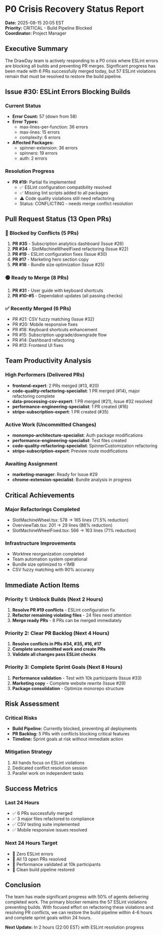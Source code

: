 # P0 Crisis Recovery Status Report

**Date:** 2025-08-15 20:05 EST  
**Priority:** CRITICAL - Build Pipeline Blocked  
**Coordinator:** Project Manager

## Executive Summary

The DrawDay team is actively responding to a P0 crisis where ESLint errors are blocking all builds and preventing PR merges. Significant progress has been made with 6 PRs successfully merged today, but 57 ESLint violations remain that must be resolved to restore the build pipeline.

## Issue #30: ESLint Errors Blocking Builds

### Current Status

- **Error Count:** 57 (down from 58)
- **Error Types:**
  - max-lines-per-function: 36 errors
  - max-lines: 15 errors
  - complexity: 6 errors
- **Affected Packages:**
  - spinner-extension: 36 errors
  - spinners: 19 errors
  - auth: 2 errors

### Resolution Progress

- **PR #19:** Partial fix implemented
  - ✅ ESLint configuration compatibility resolved
  - ✅ Missing lint scripts added to all packages
  - ⚠️ Code quality violations still need refactoring
  - Status: CONFLICTING - needs merge conflict resolution

## Pull Request Status (13 Open PRs)

### 🔴 Blocked by Conflicts (5 PRs)

1. **PR #35** - Subscription analytics dashboard (Issue #26)
2. **PR #34** - SlotMachineWheelFixed refactoring (Issue #22)
3. **PR #19** - ESLint configuration fixes (Issue #30)
4. **PR #17** - Marketing hero section copy
5. **PR #16** - Bundle size optimization (Issue #25)

### 🟢 Ready to Merge (8 PRs)

1. **PR #31** - User guide with keyboard shortcuts
2. **PR #10-#5** - Dependabot updates (all passing checks)

### ✅ Recently Merged (6 PRs)

- PR #21: CSV fuzzy matching (Issue #32)
- PR #20: Mobile responsive fixes
- PR #18: Keyboard shortcuts enhancement
- PR #15: Subscription upgrade/downgrade flow
- PR #14: Dashboard refactoring
- PR #13: Frontend UI fixes

## Team Productivity Analysis

### High Performers (Delivered PRs)

- **frontend-expert**: 2 PRs merged (#13, #20)
- **code-quality-refactoring-specialist**: 1 PR merged (#14), major refactoring complete
- **data-processing-csv-expert**: 1 PR merged (#21), Issue #32 resolved
- **performance-engineering-specialist**: 1 PR created (#16)
- **stripe-subscription-expert**: 1 PR created (#35)

### Active Work (Uncommitted Changes)

- **monorepo-architecture-specialist**: Auth package modifications
- **performance-engineering-specialist**: Test files created
- **code-quality-refactoring-specialist**: SpinnerCustomization refactoring
- **stripe-subscription-expert**: Preview route modifications

### Awaiting Assignment

- **marketing-manager**: Ready for Issue #29
- **chrome-extension-specialist**: Bundle analysis in progress

## Critical Achievements

### Major Refactorings Completed

- SlotMachineWheel.tsx: 578 → 165 lines (71.5% reduction)
- OverviewTab.tsx: 201 → 29 lines (86% reduction)
- SlotMachineWheelFixed.tsx: 566 → 163 lines (71% reduction)

### Infrastructure Improvements

- Worktree reorganization completed
- Team automation system operational
- Bundle size optimized to <1MB
- CSV fuzzy matching with 90% accuracy

## Immediate Action Items

### Priority 1: Unblock Builds (Next 2 Hours)

1. **Resolve PR #19 conflicts** - ESLint configuration fix
2. **Refactor remaining violating files** - 24 files need attention
3. **Merge ready PRs** - 8 PRs can be merged immediately

### Priority 2: Clear PR Backlog (Next 4 Hours)

1. **Resolve conflicts in PRs #34, #35, #16, #17**
2. **Complete uncommitted work and create PRs**
3. **Validate all changes pass ESLint checks**

### Priority 3: Complete Sprint Goals (Next 8 Hours)

1. **Performance validation** - Test with 10k participants (Issue #33)
2. **Marketing copy** - Complete website rewrite (Issue #29)
3. **Package consolidation** - Optimize monorepo structure

## Risk Assessment

### Critical Risks

- **Build Pipeline:** Currently blocked, preventing all deployments
- **PR Backlog:** 5 PRs with conflicts blocking critical features
- **Timeline:** Sprint goals at risk without immediate action

### Mitigation Strategy

1. All hands focus on ESLint violations
2. Dedicated conflict resolution session
3. Parallel work on independent tasks

## Success Metrics

### Last 24 Hours

- ✅ 6 PRs successfully merged
- ✅ 3 major files refactored to compliance
- ✅ CSV testing suite implemented
- ✅ Mobile responsive issues resolved

### Next 24 Hours Target

- 🎯 Zero ESLint errors
- 🎯 All 13 open PRs resolved
- 🎯 Performance validated at 10k participants
- 🎯 Clean build pipeline restored

## Conclusion

The team has made significant progress with 50% of agents delivering completed work. The primary blocker remains the 57 ESLint violations preventing builds. With focused effort on refactoring these violations and resolving PR conflicts, we can restore the build pipeline within 4-6 hours and complete sprint goals within 24 hours.

**Next Update:** In 2 hours (22:00 EST) with ESLint resolution progress

